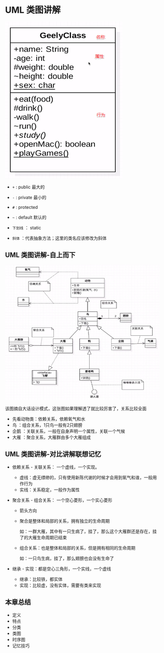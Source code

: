 # UML 类图讲解

![](assets/markdown-img-paste-20180823220912841.png)

* `+` : public 最大的
* `-` : private 最小的
* `#` : protected
* `~` : default 默认的
* `下划线` ： static

* `斜体` ：代表抽象方法；这里的类名应该修改为斜体

## UML 类图讲解-自上而下
![](assets/markdown-img-paste-20180823221908654.png)

该图摘自大话设计模式，这张图如果理解透了就比较厉害了，关系比较全面

* 先看动物类：依赖关系，依赖氧气和水
* 鸟 ：组合关系，1只鸟一般有2只翅膀
* 企鹅 ：关联关系，一般在自身声明一个属性，关联一个气候
* 大雁 ：聚合关系，大雁群由多个大雁组成

## UML 类图讲解-对比讲解联想记忆

* 依赖关系 - 关联关系： 一个虚线，一个实现。
  - 虚线：虚无缥缈的，只有使用新陈代谢的时候才会用到氧气和谁，一般用作行为
  - 实线：关系稳定，一般作为属性

* 聚合关系 - 组合关系： 一个空心菱形，一个实心菱形
  - 箭头方向
  - 聚合是整体和局部的关系，拥有独立的生命周期

    如：一群大雁，其中有一只生病了，挂了，那么这个大雁群还是存在，挂了的大雁生命周期已结束
  - 组合关系：也是整体和局部的关系，但是拥有相同的生命周期

    如：一只鸟生病，挂了，那么翅膀也会没有生命了

* 继承 - 实现：都是空心三角形，一个实线，一个虚线
  - 继承：比较铁，都实体
  - 实现：比较虚，没有实体，需要有类来实现

## 本章总结

* 定义
* 特点
* 分类
* 类图
* 时序图
* 记忆技巧
